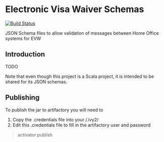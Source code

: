 Electronic Visa Waiver Schemas
==============================

[![Build Status](https://travis-ci.org/UKHomeOffice/evw-schemas.svg?branch=master)](https://travis-ci.org/UKHomeOffice/evw-schemas)

JSON Schema files to allow validation of messages between Home Office systems for EVW 

Introduction
------------
TODO

Note that even though this project is a Scala project, it is intended to be shared for its JSON schemas.

Publishing
----------
To publish the jar to artifactory you will need to 

1. Copy the .credentials file into your <home directory>/.ivy2/
2. Edit this .credentials file to fill in the artifactory user and password

> activator publish
